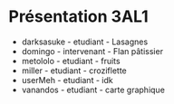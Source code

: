 # Présentation 3AL1

- darksasuke - etudiant - Lasagnes
- domingo - intervenant - Flan pâtissier
- metololo - etudiant - fruits
- miller - etudiant - croziflette
- userMeh - etudiant - idk
- vanandos - etudiant - carte graphique
